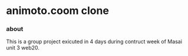 # animoto.coom clone
### about
This is a group project exicuted in 4 days during contruct week of Masai unit 3 web20.
